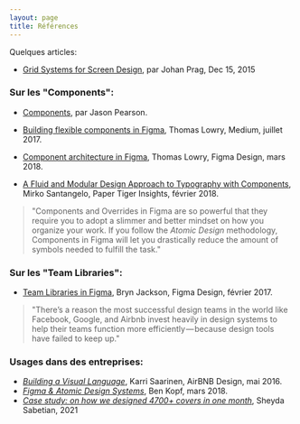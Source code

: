```yaml
---
layout: page
title: Références
---
```


Quelques articles:

* [Grid Systems for Screen Design](https://blog.figma.com/grid-systems-for-screen-design-46d86ea9fd48), par Johan Prag, Dec 15, 2015

### Sur les "Components":

* [Components](https://help.figma.com/drawing/components), par Jason Pearson.

* [Building flexible components in Figma](https://medium.com/@nspace/building-flexible-components-in-figma-41113aa69493), Thomas Lowry, Medium, juillet 2017.
* [Component architecture in Figma](https://blog.figma.com/component-architecture-in-figma-f16ae9cc4481), Thomas Lowry, Figma Design, mars 2018.

* [A Fluid and Modular Design Approach to Typography with Components](https://insights.papertiger.com/figma-a-fluid-and-modular-design-approach-to-typography-with-components-a9feef8e84a6), Mirko Santangelo, Paper Tiger Insights, février 2018.

> "Components and Overrides in Figma are so powerful that they require you to adopt a slimmer and better mindset on how you organize your work. If you follow the *Atomic Design* methodology, Components in Figma will let you drastically reduce the amount of symbols needed to fulfill the task."

### Sur les "Team Libraries":

* [Team Libraries in Figma](https://blog.figma.com/team-libraries-in-figma-409fa5e20f7), Bryn Jackson, Figma Design, février 2017.

> "There’s a reason the most successful design teams in the world like Facebook, Google, and Airbnb invest heavily in design systems to help their teams function more efficiently — because design tools have failed to keep up."

### Usages dans des entreprises:

- *[Building a Visual Language](https://airbnb.design/building-a-visual-language/)*, Karri Saarinen, AirBNB Design, mai 2016.
- *[Figma & Atomic Design Systems](https://medium.com/@benkopf20/figma-atomic-design-systems-324a903b1215)*, Ben Kopf, mars 2018.
- *[Case study: on how we designed 4700+ covers in one month](https://bootcamp.uxdesign.cc/blinkist-covers-revamp-fdf79ac96b82)*, Sheyda Sabetian, 2021